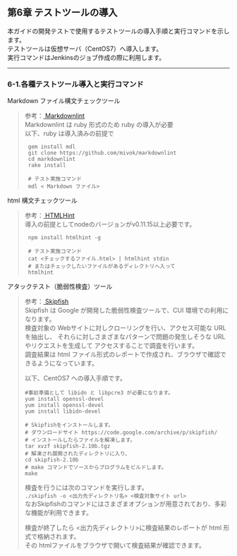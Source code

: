 ## 第6章 テストツールの導入<a name="testtool"></a><br/>

本ガイドの開発テストで使用するテストツールの導入手順と実行コマンドを示します。<br/>
テストツールは仮想サーバ（CentOS7）へ導入します。<br/>
実行コマンドはJenkinsのジョブ作成の際に利用します。<br/>

-----------------------------------------------------------------------------------------------

### 6-1.各種テストツール導入と実行コマンド

Markdown ファイル構文チェックツール <br/>
 >参考：[ Markdownlint ](https://github.com/mivok/markdownlint)<br/>
 >Markdownlint は ruby 形式のため ruby の導入が必要<br/>
 >以下、ruby は導入済みの前提で
 > ```
 >  gem install mdl
 >  git clone https://github.com/mivok/markdownlint
 >  cd markdownlint
 >  rake install
 >
 >  # テスト実施コマンド
 >  mdl < Markdown ファイル>
 > ```

html 構文チェックツール<br>
 > 参考：[ HTMLHint ](http://htmlhint.com/)<br/>
 > 導入の前提としてnodeのバージョンがv0.11.15以上必要です。<br/>
 >
 > ```
 >  npm install htmlhint -g
 >
 >  # テスト実施コマンド
 >  cat <チェックするファイル.html> | htmlhint stdin
 >  # またはチェックしたいファイルがあるディレクトリへ入って
 >  htmlhint
 > ```


アタックテスト（脆弱性検査）ツール<br/>

 > 参考：[ Skipfish ](https://code.google.com/archive/p/skipfish/wikis/SkipfishDoc.wiki)<br/>
 > Skipfish は Google が開発した脆弱性検査ツールで、CUI 環境での利用になります。<br/>
 > 検査対象の Webサイトに対しクローリングを行い、アクセス可能な URL を抽出し、
 > それらに対しさまざまなパターンで問題の発生しそうな URL やリクエストを生成して
 > アクセスすることで調査を行います。<br/>
 > 調査結果は html ファイル形式のレポートで作成され、ブラウザで確認できるようになっています。<br/>
 >
 > 以下、CentOS7 への導入手順です。<br/>
 >
 > ```
 > #事前準備として libidn と libpcre3 が必要になります。
 > yum install openssl-devel
 > yum install openssl-devel
 > yum install libidn-devel
 >
 > # Skipfishをインストールします。
 > # ダウンロードサイト https://code.google.com/archive/p/skipfish/
 > # インストールしたらファイルを解凍します。
 > tar xvzf skipfish-2.10b.tgz
 > # 解凍され展開されたディレクトリに入り、
 > cd skipfish-2.10b
 > # make コマンドでソースからプログラムをビルドします。
 > make
 > ```
 > 検査を行うには次のコマンドを実行します。<br/>
 > `./skipfish -o <出力先ディレクトリ名> <検査対象サイト url>` <br/>
 > なおSkipfishのコマンドにはさまざまオプションが用意されており、多彩な機能が利用できます。<br/>
 >
 > 検査が終了したら <出力先ディレクトリ>に検査結果のレポートが html 形式で格納されます。<br/>
 > その htmlファイルをブラウザで開いて検査結果が確認できます。
 >
